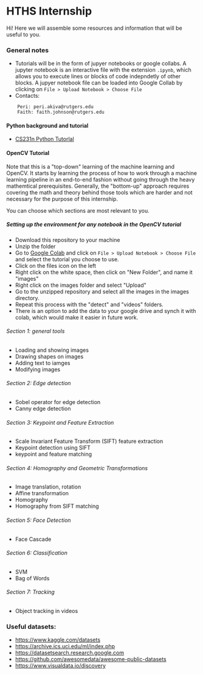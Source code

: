 # HTHS Internship

Hi! Here we will assemble some resources and information that will be useful to you. 

### General notes
* Tutorials will be in the form of jupyer notebooks or google collabs. A jupyter notebook is an interactive file with the extension ```.ipynb```, which allows you to execute lines or blocks of code indepndetly of other blocks. A jupyer notebook file can be loaded into Google Collab by clicking on 
``` File > Upload Notebook > Choose File ```
* Contacts:
``` 
    Peri: peri.akiva@rutgers.edu
    Faith: faith.johnson@rutgers.edu
```

#### Python background and tutorial

- [CS231n Python Tutorlal](https://colab.research.google.com/github/cs231n/cs231n.github.io/blob/master/python-colab.ipynb#scrollTo=Nji1_UjYL9fY)


#### OpenCV Tutorial

Note that this is a "top-down" learning of the machine learning and OpenCV. It starts by learning the process of how to work through a machine learning pipeline in an end-to-end fashion without going through the heavy mathemtical prerequisites. Generally, the "bottom-up" approach requires covering the math and theory behind those tools which are harder and not necessary for the purpose of this internship. 

You can choose which sections are most relevant to you.

##### Setting up the environment for any notebook in the OpenCV tutorial
- Download this repository to your machine
- Unzip the folder
- Go to [Google Colab](colab.research.google.com) and click on ``` File > Upload Notebook > Choose File ``` and select the tutorial you choose to use. 
- Click on the files icon on the left
- Right click on the white space, then click on "New Folder", and name it "images"
- Right click on the images folder and select "Upload"
- Go to the unzipped repository and select all the images in the images directory.
- Repeat this process with the "detect" and "videos" folders.
- There is an option to add the data to your google drive and synch it with colab, which would make it easier in future work. 

###### Section 1: general tools
- Loading and showing images
- Drawing shapes on images
- Adding text to iamges
- Modifying images

###### Section 2: Edge detection
- Sobel operator for edge detection
- Canny edge detection

###### Section 3: Keypoint and Feature Extraction
- Scale Invariant Feature Transform (SIFT) feature extraction
- Keypoint detection using SIFT
- keypoint and feature matching

###### Section 4: Homography and Geometric Transformations
- Image translation, rotation
- Affine transformation
- Homography
- Homography from SIFT matching

###### Section 5: Face Detection
- Face Cascade

###### Section 6: Classification
- SVM
- Bag of Words

###### Section 7: Tracking
- Object tracking in videos

### Useful datasets:
- https://www.kaggle.com/datasets
- https://archive.ics.uci.edu/ml/index.php
- https://datasetsearch.research.google.com
- https://github.com/awesomedata/awesome-public-datasets
- https://www.visualdata.io/discovery